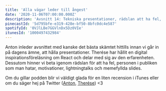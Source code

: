```yaml
---
title: 'Alla vägar leder till ångest'
date: '2020-11-06T07:00:00.000Z'
description: 'Avsnitt 14: Tekniska presentationer, rädslan att ha fel, personen i publiken som man hatar och mycket mer.'
pinecastId: '5d795bfe-e319-428e-bf50-8bfc0dc4e587'
spotifyId: '0VJlLBe7GGVlnDx5Dz0VIe'
itunesId: '1000497432984'
---
```


Anton inleder avsnittet med kanske det bästa skämtet hittills innan vi går in på dagens ämne, att hålla presentationer. Therése har hållit en digital inspirationsföreläsning om React och delar med sig av den erfarenheten. Dessutom hinner vi beta igenom rädslan för att ha fel, personen i publiken som man hatar, motivationer, lightningtalks och memefyllda slides.

Om du gillar podden blir vi väldigt glada för en liten recension i iTunes eller om du säger hej på Twitter ([Anton](https://twitter.com/Awnton), [Therése](https://twitter.com/tkomstadius)) <3
